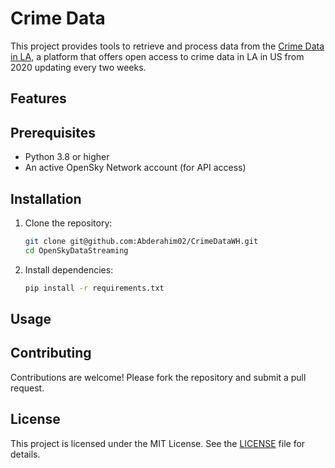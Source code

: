 # Crime Data  

This project provides tools to retrieve and process data from the [Crime Data in LA](https://data.lacity.org/Public-Safety/Crime-Data-from-2020-to-Present/2nrs-mtv8/about_data), a platform that offers open access to crime data in LA in US from 2020 updating every two weeks.

## Features


## Prerequisites

- Python 3.8 or higher
- An active OpenSky Network account (for API access)

## Installation

1. Clone the repository:
    ```bash
    git clone git@github.com:Abderahim02/CrimeDataWH.git
    cd OpenSkyDataStreaming
    ```

2. Install dependencies:
    ```bash
    pip install -r requirements.txt
    ```

## Usage


## Contributing

Contributions are welcome! Please fork the repository and submit a pull request.

## License

This project is licensed under the MIT License. See the [LICENSE](LICENSE) file for details.

